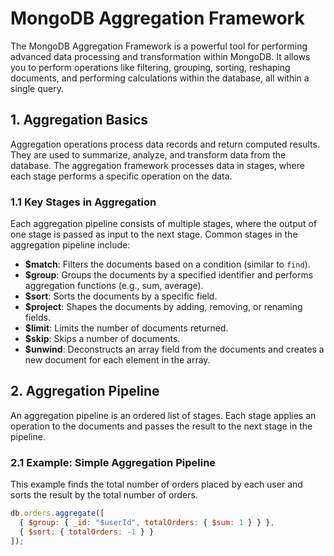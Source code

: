 # MongoDB Aggregation Framework

The MongoDB Aggregation Framework is a powerful tool for performing advanced data processing and transformation within MongoDB. It allows you to perform operations like filtering, grouping, sorting, reshaping documents, and performing calculations within the database, all within a single query.

## 1. Aggregation Basics

Aggregation operations process data records and return computed results. They are used to summarize, analyze, and transform data from the database. The aggregation framework processes data in stages, where each stage performs a specific operation on the data.

### 1.1 Key Stages in Aggregation

Each aggregation pipeline consists of multiple stages, where the output of one stage is passed as input to the next stage. Common stages in the aggregation pipeline include:

- **$match**: Filters the documents based on a condition (similar to `find`).
- **$group**: Groups the documents by a specified identifier and performs aggregation functions (e.g., sum, average).
- **$sort**: Sorts the documents by a specific field.
- **$project**: Shapes the documents by adding, removing, or renaming fields.
- **$limit**: Limits the number of documents returned.
- **$skip**: Skips a number of documents.
- **$unwind**: Deconstructs an array field from the documents and creates a new document for each element in the array.

## 2. Aggregation Pipeline

An aggregation pipeline is an ordered list of stages. Each stage applies an operation to the documents and passes the result to the next stage in the pipeline.

### 2.1 Example: Simple Aggregation Pipeline

This example finds the total number of orders placed by each user and sorts the result by the total number of orders.

```javascript
db.orders.aggregate([
  { $group: { _id: "$userId", totalOrders: { $sum: 1 } } },
  { $sort: { totalOrders: -1 } }
]);
```